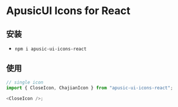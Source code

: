 # ApusicUI Icons for React

## 安装

- `npm i apusic-ui-icons-react`

## 使用

```js
// single icon
import { CloseIcon, ChajianIcon } from "apusic-ui-icons-react";

<CloseIcon />;
```
